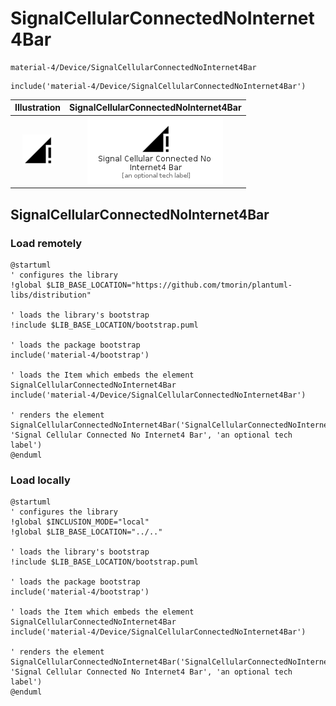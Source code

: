 # SignalCellularConnectedNoInternet4Bar


```text
material-4/Device/SignalCellularConnectedNoInternet4Bar
```

```text
include('material-4/Device/SignalCellularConnectedNoInternet4Bar')
```



| Illustration | SignalCellularConnectedNoInternet4Bar |
| :---: | :---: |
| ![illustration for Illustration](../../material-4/Device/SignalCellularConnectedNoInternet4Bar.png) | ![illustration for SignalCellularConnectedNoInternet4Bar](../../material-4/Device/SignalCellularConnectedNoInternet4Bar.Local.png) |




## SignalCellularConnectedNoInternet4Bar

### Load remotely
```plantuml
@startuml
' configures the library
!global $LIB_BASE_LOCATION="https://github.com/tmorin/plantuml-libs/distribution"

' loads the library's bootstrap
!include $LIB_BASE_LOCATION/bootstrap.puml

' loads the package bootstrap
include('material-4/bootstrap')

' loads the Item which embeds the element SignalCellularConnectedNoInternet4Bar
include('material-4/Device/SignalCellularConnectedNoInternet4Bar')

' renders the element
SignalCellularConnectedNoInternet4Bar('SignalCellularConnectedNoInternet4Bar', 'Signal Cellular Connected No Internet4 Bar', 'an optional tech label')
@enduml
```

### Load locally
```plantuml
@startuml
' configures the library
!global $INCLUSION_MODE="local"
!global $LIB_BASE_LOCATION="../.."

' loads the library's bootstrap
!include $LIB_BASE_LOCATION/bootstrap.puml

' loads the package bootstrap
include('material-4/bootstrap')

' loads the Item which embeds the element SignalCellularConnectedNoInternet4Bar
include('material-4/Device/SignalCellularConnectedNoInternet4Bar')

' renders the element
SignalCellularConnectedNoInternet4Bar('SignalCellularConnectedNoInternet4Bar', 'Signal Cellular Connected No Internet4 Bar', 'an optional tech label')
@enduml
```

